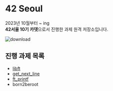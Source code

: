 # 42 Seoul
2023년 10월부터 ~ ing<br>
<b>42서울 10기 카뎃</b>으로서 진행한 과제 원격 저장소입니다.

![download](https://github.com/2UJ1N/42-Seoul/assets/83401978/cf62e026-e49e-4f12-bae9-dae67f528c7c)

## 진행 과제 목록
- [libft](https://github.com/2UJ1N/42-Seoul/tree/main/Circle%200/libft)
- [get_next_line](https://github.com/2UJ1N/42-Seoul/tree/main/Circle%201/get_next_line)
- [ft_printf](https://github.com/2UJ1N/42-Seoul/tree/main/Circle%201/ft_printf)
- born2beroot
